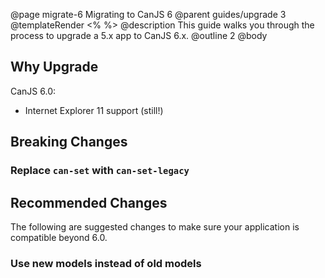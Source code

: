 @page migrate-6 Migrating to CanJS 6
@parent guides/upgrade 3
@templateRender <% %>
@description This guide walks you through the process to upgrade a 5.x app to CanJS 6.x.
@outline 2
@body


## Why Upgrade

CanJS 6.0:
  - Internet Explorer 11 support (still!)

## Breaking Changes


### Replace `can-set` with `can-set-legacy`


## Recommended Changes

The following are suggested changes to make sure your application is compatible beyond 6.0.

### Use new models instead of old models
